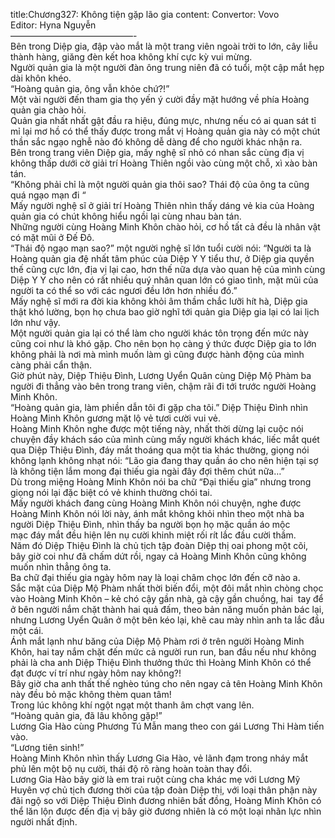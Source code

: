 title:Chương327: Không tiện gặp lão gia
content:
Convertor: Vovo<br>Editor: Hyna Nguyễn<br>——————————————-<br>Bên trong Diệp gia, đập vào mắt là một trang viên ngoài trời to lớn, cây liễu thành hàng, giăng đèn kết hoa không khí cực kỳ vui mừng.<br>Người quản gia là một người đàn ông trung niên đã có tuổi, một cập mắt hẹp dài khôn khéo.<br>“Hoàng quản gia, ông vẫn khỏe chứ?!”<br>Một vài người đến tham gia thọ yến ý cười đầy mặt hướng về phía Hoàng quản gia chào hỏi.<br>Quản gia nhất nhất gật đầu ra hiệu, đúng mực, nhưng nếu có ai quan sát tỉ mỉ lại mơ hồ có thể thấy được trong mắt vị Hoàng quản gia này có một chút thần sắc ngạo nghễ nào đó không dễ dàng để cho người khác nhận ra.<br>Bên trong trang viên Diệp gia, mấy nghệ sĩ nhỏ có nhan sắc cùng địa vị không thấp dưới cờ giải trí Hoàng Thiên ngồi vào cùng một chỗ, xì xào bàn tán.<br>“Không phải chỉ là một người quản gia thôi sao? Thái độ của ông ta cũng quá ngạo mạn đi “<br>Mấy người nghệ sĩ ở giải trí Hoàng Thiên nhìn thấy dáng vẻ kia của Hoàng quản gia có chút không hiểu ngồi lại cùng nhau bàn tán.<br>Những người cùng Hoàng Minh Khôn chào hỏi, cơ hồ tất cả đều là nhân vật có mặt mũi ở Đế Đô.<br>“Thái độ ngạo mạn sao?” một người nghệ sĩ lớn tuổi cười nói: “Người ta là Hoàng quản gia đệ nhất tâm phúc của Diệp Y Y tiểu thư, ở Diệp gia quyền thế cũng cực lớn, địa vị lại cao, hơn thế nữa dựa vào quan hệ của mình cùng Diệp Y Y cho nên có rất nhiều quý nhân quan lớn có giao tình, mặt mũi của người ta có thể so với các ngươi đều lớn hơn nhiều đó.”<br>Mấy nghệ sĩ mới ra đời kia không khỏi âm thầm chắc lưỡi hít hà, Diệp gia thật khó lường, bọn họ chưa bao giờ nghĩ tới quản gia Diệp gia lại có lai lịch lớn như vậy.<br>Một người quản gia lại có thể làm cho người khác tôn trọng đến mức này cũng coi như là khó gặp. Cho nên bọn họ càng ý thức được Diệp gia to lớn không phải là nơi mà mình muốn làm gì cũng được hành động của mình càng phải cẩn thận.<br>Giờ phút này, Diệp Thiệu Đình, Lương Uyển Quân cùng Diệp Mộ Phàm ba người đi thẳng vào bên trong trang viên, chậm rãi đi tới trước người Hoàng Minh Khôn.<br>“Hoàng quản gia, làm phiền dẫn tôi đi gặp cha tôi.” Diệp Thiệu Đình nhìn Hoàng Minh Khôn gương mặt lộ vẻ tươi cười vui vẻ.<br>Hoàng Minh Khôn nghe được một tiếng này, nhất thời dừng lại cuộc nói chuyện đầy khách sáo của mình cùng mấy người khách khác, liếc mắt quét qua Diệp Thiệu Đình, đáy mắt thoáng qua một tia khác thường, giọng nói không lạnh không nhạt nói: “Lão gia đang thay quần áo cho nên hiện tại sợ là không tiện lắm mong đại thiếu gia ngài đây đợi thêm chút nữa…”<br>Dù trong miệng Hoàng Minh Khôn nói ba chữ “Đại thiếu gia” nhưng trong giọng nói lại đặc biệt có vẻ khinh thường chói tai.<br>Mấy người khách đang cùng Hoàng Minh Khôn nói chuyện, nghe được Hoàng Minh Khôn nói lời này, ánh mắt không khỏi nhìn theo một nhà ba người Diệp Thiệu Đình, nhìn thấy ba người bọn họ mặc quần áo mộc mạc đáy mắt đều hiện lên nụ cười khinh miệt rối rít lắc đầu cười thầm.<br>Năm đó Diệp Thiệu Đình là chủ tịch tập đoàn Diệp thị oai phong một cõi, bây giờ coi như đã chấm dứt rồi, ngay cả Hoàng Minh Khôn cũng không muốn nhìn thẳng ông ta.<br>Ba chữ đại thiếu gia ngày hôm nay là loại châm chọc lớn đến cỡ nào a.<br>Sắc mặt của Diệp Mộ Phàm nhất thời biến đổi, một đôi mắt nhìn chòng chọc vào Hoàng Minh Khôn – kẻ chó cậy gần nhà, gà cậy gần chuồng, hai  tay để ở bên người nắm chặt thành hai quả đấm, theo bản năng muốn phản bác lại, nhưng Lương Uyển Quân ở một bên kéo lại, khẽ cau mày nhìn anh ta lắc đầu một cái.<br>Ánh mắt lạnh như băng của Diệp Mộ Phàm rơi ở trên người Hoàng Minh Khôn, hai tay nắm chặt đến mức cả người run run, ban đầu nếu như không phải là cha anh Diệp Thiệu Đình thưởng thức thì Hoàng Minh Khôn có thể đạt được ví trí như ngày hôm nay không?!<br>Bây giờ cha anh thất thế nghèo túng cho nên ngay cả tên Hoàng Minh Khôn này đều bỏ mặc không thèm quan tâm!<br>Trong lúc không khí ngột ngạt một thanh âm chợt vang lên.<br>“Hoàng quản gia, đã lâu không gặp!”<br>Lương Gia Hào cùng Phương Tú Mẫn mang theo con gái Lương Thi Hàm tiến vào.<br>“Lương tiên sinh!”<br>Hoàng Minh Khôn nhìn thấy Lương Gia Hào, vẻ lãnh đạm trong nháy mắt phủ lên một bộ nụ cười, thái độ rõ ràng hoàn toàn thay đổi.<br>Lương Gia Hào bây giờ là em trai ruột cùng cha khác mẹ với Lương Mỹ Huyên vợ chủ tịch đương thời của tập đoàn Diệp thị, với loại thân phận này đãi ngộ so với Diệp Thiệu Đình đương nhiên bất đồng, Hoàng Minh Khôn có thể lăn lộn được đến địa vị bây giờ đương nhiên là có một loại nhãn lực nhìn người nhất định.